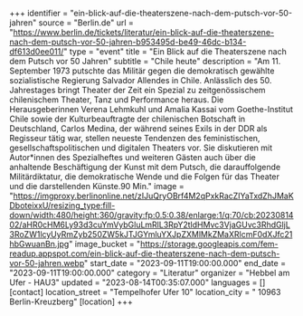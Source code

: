 +++
identifier = "ein-blick-auf-die-theaterszene-nach-dem-putsch-vor-50-jahren"
source = "Berlin.de"
url = "https://www.berlin.de/tickets/literatur/ein-blick-auf-die-theaterszene-nach-dem-putsch-vor-50-jahren-b953495d-be49-46dc-b134-df613d0ee011/"
type = "event"
title = "Ein Blick auf die Theaterszene nach dem Putsch vor 50 Jahren"
subtitle = "Chile heute"
description = "Am 11. September 1973 putschte das Militär gegen die demokratisch gewählte sozialistische Regierung Salvador Allendes in Chile. Anlässlich des 50. Jahrestages bringt Theater der Zeit ein Spezial zu zeitgenössischem chilenischem Theater, Tanz und Performance heraus. Die Herausgeberinnen Verena Lehmkuhl und Amalia Kassai vom Goethe-Institut Chile sowie der Kulturbeauftragte der chilenischen Botschaft in Deutschland, Carlos Medina, der während seines Exils in der DDR als Regisseur tätig war, stellen neueste Tendenzen des feministischen, gesellschaftspolitischen und digitalen Theaters vor. Sie diskutieren mit Autor*innen des Spezialheftes und weiteren Gästen auch über die anhaltende Beschäftigung der Kunst mit dem Putsch, die darauffolgende Militärdiktatur, die demokratische Wende und die Folgen für das Theater und die darstellenden Künste.90 Min."
image = "https://imgproxy.berlinonline.net/zIJuQryOBrf4M2qPxkRacZIYaTxdZhJMaKDboteixxU/resizing_type:fill-down/width:480/height:360/gravity:fp:0.5:0.38/enlarge:1/q:70/cb:2023081402/aHR0cHM6Ly93d3cuYmVybGluLmRlL3RpY2tldHMvc3VjaGUvc3RhdGljL3RoZW1lcyUyRmZyb250ZW5kJTJGYmluYXJpZXMlMkZMaXRlcmF0dXJfc21hbGwuanBn.jpg"
image_bucket = "https://storage.googleapis.com/fem-readup.appspot.com/ein-blick-auf-die-theaterszene-nach-dem-putsch-vor-50-jahren.webp"
start_date = "2023-09-11T19:00:00.000"
end_date = "2023-09-11T19:00:00.000"
category = "Literatur"
organizer = "Hebbel am Ufer - HAU3"
updated = "2023-08-14T00:35:07.000"
languages = []
[contact]
location_street = "Tempelhofer Ufer 10"
location_city = " 10963 Berlin-Kreuzberg"
[location]
+++